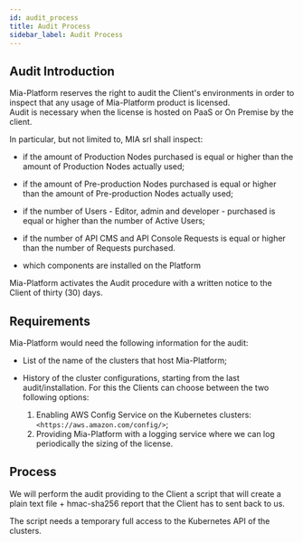 ```yaml
---
id: audit_process
title: Audit Process
sidebar_label: Audit Process
---
```

## Audit Introduction

Mia-Platform reserves the right to audit the Client's environments in order to inspect that any usage of Mia-Platform product is licensed.  
Audit is necessary when the license is hosted on PaaS or On Premise by the client.

In particular, but not limited to, MIA srl shall inspect:

* if the amount of Production Nodes purchased is equal or higher than the amount of Production Nodes actually used;

* if the amount of Pre-production Nodes purchased is equal or higher than the amount of Pre-production Nodes actually used;

* if the number of Users - Editor, admin and developer - purchased is equal or higher than the number of Active Users;

* if the number of API CMS and API Console Requests is equal or higher than the number of Requests purchased.

* which components are installed on the Platform

Mia-Platform activates the Audit procedure with a written notice to the Client of
thirty (30) days.

## Requirements

Mia-Platform would need the following information for the audit:

* List of the name of the clusters that host Mia-Platform;

* History of the cluster configurations, starting from the last audit/installation. For this the Clients can choose between the two following options:
  1. Enabling AWS Config Service on the Kubernetes clusters: `<https://aws.amazon.com/config/>`;
  2. Providing Mia-Platform with a logging service where we can log periodically the sizing of the license.

## Process

We will perform the audit providing to the Client a script that will create a plain text file + hmac-sha256 report that the Client has to sent back to us.

The script needs a temporary full access to the Kubernetes API of the clusters.
